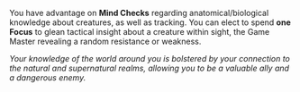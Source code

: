 You have advantage on **Mind Checks** regarding anatomical/biological knowledge about creatures, as well as tracking. You can elect to spend **one Focus** to glean tactical insight about a creature within sight, the Game Master revealing a random resistance or weakness.

*Your knowledge of the world around you is bolstered by your connection to the natural and supernatural realms, allowing you to be a valuable ally and a dangerous enemy.*